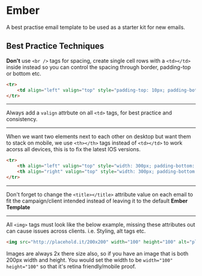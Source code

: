 # Ember
A best practise email template to be used as a starter kit for new emails.

## Best Practice Techniques
**Don't** use `<br />` tags for spacing, create single cell rows with a `<td></td>` inside instead so you can control the spacing through border, padding-top or bottom etc.

```html
<tr>
	<td align="left" valign="top" style="padding-top: 10px; padding-bottom: 10px;">Example Text</td>
</tr>
```
---

Always add a `valign` attrbute on all `<td>` tags, for best practice and consistency.

---

When we want two elements next to each other on desktop but want them to stack on mobile, we use `<th></th>` tags instead of `<td></td>` to work acorss all devices, this is to fix the latest IOS versions. 

```html
<tr>
	<th align="left" valign="top" style="width: 300px; padding-bottom: 10px; padding-top: 10px; vertical-align: top; font-weight: normal;" class="fullWidth align-center"></th>
	<th align="right" valign="top" style="width: 300px; padding-bottom: 10px; padding-top: 10px; vertical-align: top; font-weight: normal;" class="fullWidth align-center"></th>
</tr>
```

---

Don't forget to change the `<title></title>` attribute value on each email to fit the campaign/client intended instead of leaving it to the default **Ember Template**

---

All `<img>` tags must look like the below example, missing these attributes out can cause issues across clients. i.e. Styling, alt tags etc. 

```html
<img src="http://placehold.it/200x200" width="100" height="100" alt="placeholder" style="border: none; outline: none;" />
```

Images are always 2x there size also, so if you have an image that is both 200px width and height. You would set the width to be `width="100" height="100"` so that it's retina friendly/mobile proof.
